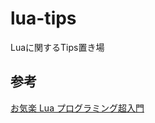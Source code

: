 # lua-tips

Luaに関するTips置き場

## 参考

[お気楽 Lua プログラミング超入門](http://www.nct9.ne.jp/m_hiroi/light/lua.html)
